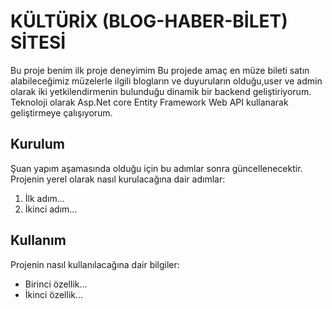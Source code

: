 # KÜLTÜRİX (BLOG-HABER-BİLET) SİTESİ

Bu proje benim ilk proje deneyimim Bu projede amaç en müze bileti satın alabileceğimiz müzelerle ilgili blogların ve duyuruların olduğu,user ve admin olarak iki yetkilendirmenin bulunduğu dinamik bir backend geliştiriyorum.
Teknoloji olarak Asp.Net core Entity Framework Web API  kullanarak geliştirmeye çalışıyorum.
## Kurulum
Şuan yapım aşamasında olduğu için bu adımlar sonra güncellenecektir.
Projenin yerel olarak nasıl kurulacağına dair adımlar:

1. İlk adım...
2. İkinci adım...

## Kullanım

Projenin nasıl kullanılacağına dair bilgiler:

- Birinci özellik...
- İkinci özellik...
